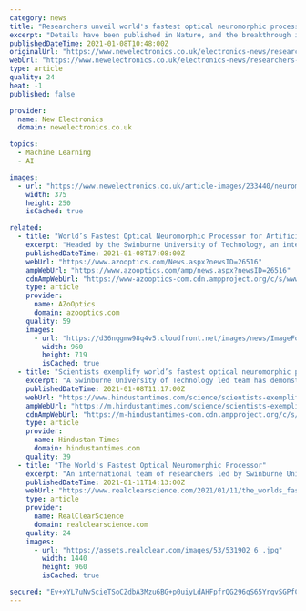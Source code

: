 ```yaml
---
category: news
title: "Researchers unveil world's fastest optical neuromorphic processor"
excerpt: "Details have been published in Nature, and the breakthrough is seen as representing an enormous leap forward for neural networks and neuromorphic processing in general. Artificial neural networks can 'learn' and perform complex operations and are inspired ..."
publishedDateTime: 2021-01-08T10:48:00Z
originalUrl: "https://www.newelectronics.co.uk/electronics-news/researchers-unveil-worlds-fastest-optical-neuromorphic-processor/233440/"
webUrl: "https://www.newelectronics.co.uk/electronics-news/researchers-unveil-worlds-fastest-optical-neuromorphic-processor/233440/"
type: article
quality: 24
heat: -1
published: false

provider:
  name: New Electronics
  domain: newelectronics.co.uk

topics:
  - Machine Learning
  - AI

images:
  - url: "https://www.newelectronics.co.uk/article-images/233440/neuromorphic.jpg?width=375&height=250&scale=canvas"
    width: 375
    height: 250
    isCached: true

related:
  - title: "World’s Fastest Optical Neuromorphic Processor for Artificial Intelligence"
    excerpt: "Headed by the Swinburne University of Technology, an international research team has now revealed the world’s fastest and most robust optical neuromorphic processor meant for artificial intelligence (AI)."
    publishedDateTime: 2021-01-08T17:08:00Z
    webUrl: "https://www.azooptics.com/News.aspx?newsID=26516"
    ampWebUrl: "https://www.azooptics.com/amp/news.aspx?newsID=26516"
    cdnAmpWebUrl: "https://www-azooptics-com.cdn.ampproject.org/c/s/www.azooptics.com/amp/news.aspx?newsID=26516"
    type: article
    provider:
      name: AZoOptics
      domain: azooptics.com
    quality: 59
    images:
      - url: "https://d36nqgmw98q4v5.cloudfront.net/images/news/ImageForNews_26516_16101082357449275.jpg"
        width: 960
        height: 719
        isCached: true
  - title: "Scientists exemplify world’s fastest optical neuromorphic processor for AI"
    excerpt: "A Swinburne University of Technology led team has demonstrated the world’s fastest and most powerful optical neuromorphic processor for artificial intelligence."
    publishedDateTime: 2021-01-08T11:17:00Z
    webUrl: "https://www.hindustantimes.com/science/scientists-exemplify-world-s-fastest-optical-neuromorphic-processor-for-ai/story-mmUY6Ttm50bya7SNT0DWkO.html"
    ampWebUrl: "https://m.hindustantimes.com/science/scientists-exemplify-world-s-fastest-optical-neuromorphic-processor-for-ai/story-mmUY6Ttm50bya7SNT0DWkO_amp.html"
    cdnAmpWebUrl: "https://m-hindustantimes-com.cdn.ampproject.org/c/s/m.hindustantimes.com/science/scientists-exemplify-world-s-fastest-optical-neuromorphic-processor-for-ai/story-mmUY6Ttm50bya7SNT0DWkO_amp.html"
    type: article
    provider:
      name: Hindustan Times
      domain: hindustantimes.com
    quality: 39
  - title: "The World's Fastest Optical Neuromorphic Processor"
    excerpt: "An international team of researchers led by Swinburne University of Technology has demonstrated the world’s fastest and most powerful optical neuromorphic processor for artificial intelligence ... leap forward for neural networks and neuromorphic ..."
    publishedDateTime: 2021-01-11T14:13:00Z
    webUrl: "https://www.realclearscience.com/2021/01/11/the_worlds_fastest_optical_neuromorphic_processor_655973.html?_escaped_fragment_&_escaped_fragment_"
    type: article
    provider:
      name: RealClearScience
      domain: realclearscience.com
    quality: 24
    images:
      - url: "https://assets.realclear.com/images/53/531902_6_.jpg"
        width: 1440
        height: 960
        isCached: true

secured: "Ev+xYL7uNvScieTSoCZdbA3Mzu6BG+p0uiyLdAHFpfrQG296qS65YrqvSGPfCBNs/I4QM6k99ofOCzq6mhEEGUTZqT8KHqaGGWkwgUrmJLbuhLVRKuUp1t59B+J1gnvg5OJcD7ubnQW7nrs9XhqBA8BbDUTAMy+V3Xa4bkkHNz6WUT5O201jJBDS25iLyV4mDG37RG1U0IRkQOv0aas8foak/rOh0azeLnvuRXkZb6NtrLC9yqNLKjPd/Ula6eIdpwgBpb3vb+PvOprR5k8BXnaTqINMGnV95dWsTlxrO2cyqtHNQmz8oZ1hk5e4mNPAk8jXWj0XXAkDKqZrSwFcvHdeja9BzcxYoaX7fBcKcN4=;oB8qHuGTC96a0/SyJLeBKg=="
---
```


